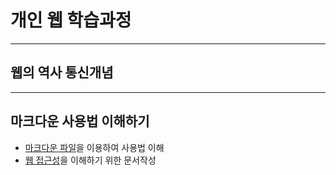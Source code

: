 # 개인 웹 학습과정
---
## 웹의 역사 통신개념

---

## 마크다운 사용법 이해하기

- [마크다운 파일](a.asset/markdown.md)을 이용하여 사용법 이해
- [웹 접근성](a.asset/web_accessibility.md)을 이해하기 위한 문서작성
 